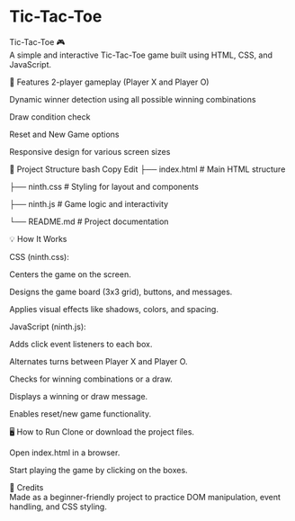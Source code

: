 # Tic-Tac-Toe

Tic-Tac-Toe 🎮
<br>
A simple and interactive Tic-Tac-Toe game built using HTML, CSS, and JavaScript.

🔧 Features
2-player gameplay (Player X and Player O)

Dynamic winner detection using all possible winning combinations

Draw condition check

Reset and New Game options

Responsive design for various screen sizes

📂 Project Structure
bash
Copy
Edit
├── index.html       # Main HTML structure

├── ninth.css        # Styling for layout and components

├── ninth.js         # Game logic and interactivity

└── README.md        # Project documentation

💡 How It Works

CSS (ninth.css):

Centers the game on the screen.

Designs the game board (3x3 grid), buttons, and messages.

Applies visual effects like shadows, colors, and spacing.

JavaScript (ninth.js):

Adds click event listeners to each box.

Alternates turns between Player X and Player O.

Checks for winning combinations or a draw.

Displays a winning or draw message.

Enables reset/new game functionality.

🖥️ How to Run
Clone or download the project files.

Open index.html in a browser.

Start playing the game by clicking on the boxes.


📃 Credits <br>
Made as a beginner-friendly project to practice DOM manipulation, event handling, and CSS styling.
